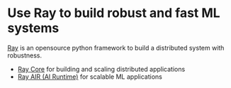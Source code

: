 # Use Ray to build robust and fast ML systems

[Ray](https://www.ray.io/) is an opensource python framework to build a distributed system with robustness.

- [Ray Core](https://docs.ray.io/en/latest/ray-core/walkthrough.html) for building and scaling distributed applications
- [Ray AIR (AI Runtime)](https://docs.ray.io/en/latest/ray-air/getting-started.html) for scalable ML applications
